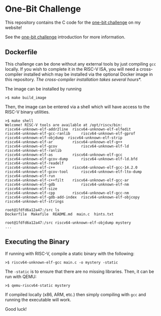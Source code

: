 # One-Bit Challenge

This repository contains the C code for the [one-bit challenge](www.noahsedlik.com/blog/one-bit-challenge-1) on my website!

See the [one-bit challenge](www.noahsedlik.com/blog/one-bit-challenge-1) introduction for more information.

## Dockerfile

This challenge can be done without any external tools by just compiling `gcc` locally. If you wish to complete it in the RISC-V ISA, you will need a cross-compiler installed which may be installed via the optional Docker image in this repository. *The cross-compiler installation takes several hours**. 

The image can be installed by running

```
>$ make build_image
```

Then, the image can be entered via a shell which will have access to the RISC-V binary utilities.

```
>$ make shell
Welcome! RISC-V tools are available at /opt/riscv/bin:
riscv64-unknown-elf-addr2line  riscv64-unknown-elf-elfedit     riscv64-unknown-elf-gcc-ranlib     riscv64-unknown-elf-gprof     riscv64-unknown-elf-objdump  riscv64-unknown-elf-strip
riscv64-unknown-elf-ar         riscv64-unknown-elf-g++         riscv64-unknown-elf-gcov           riscv64-unknown-elf-ld        riscv64-unknown-elf-ranlib
riscv64-unknown-elf-as         riscv64-unknown-elf-gcc         riscv64-unknown-elf-gcov-dump      riscv64-unknown-elf-ld.bfd    riscv64-unknown-elf-readelf
riscv64-unknown-elf-c++        riscv64-unknown-elf-gcc-14.2.0  riscv64-unknown-elf-gcov-tool      riscv64-unknown-elf-lto-dump  riscv64-unknown-elf-run
riscv64-unknown-elf-c++filt    riscv64-unknown-elf-gcc-ar      riscv64-unknown-elf-gdb            riscv64-unknown-elf-nm        riscv64-unknown-elf-size
riscv64-unknown-elf-cpp        riscv64-unknown-elf-gcc-nm      riscv64-unknown-elf-gdb-add-index  riscv64-unknown-elf-objcopy   riscv64-unknown-elf-strings

root@1fdfd6a12a47:/src ls
Dockerfile  Makefile  README.md  main.c  hints.txt

root@1fdfd6a12a47:/src riscv64-unknown-elf-objdump mystery
...
```

## Executing the Binary

If running with RISC-V, compile a static binary with the following: 

```
>$ riscv64-unknown-elf-gcc main.c -o mystery -static
```

The `-static` is to ensure that there are no missing libraries. Then, it can be run with QEMU:

```
>$ qemu-riscv64-static mystery
```

If compiled locally (x86, ARM, etc.) then simply compiling with `gcc` and running the executable will work.

Good luck!
